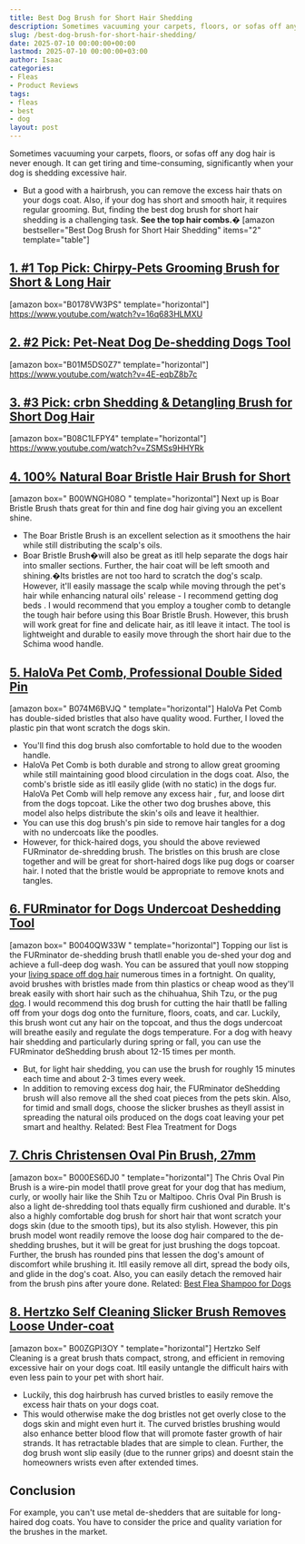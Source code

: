 ```yaml
---
title: Best Dog Brush for Short Hair Shedding
description: Sometimes vacuuming your carpets, floors, or sofas off any dog hair is never enough. It can get tiring and time-consuming, significantly when your dog is...
slug: /best-dog-brush-for-short-hair-shedding/
date: 2025-07-10 00:00:00+00:00
lastmod: 2025-07-10 00:00:00+03:00
author: Isaac
categories:
- Fleas
- Product Reviews
tags:
- fleas
- best
- dog
layout: post
---
```

Sometimes
vacuuming
your carpets, floors, or sofas off any dog hair is never enough. It can get tiring and time-consuming, significantly when your dog is shedding excessive hair.
- But a good with a hairbrush, you can remove the excess hair thats on your dogs coat. Also, if your dog has short and smooth hair, it requires regular grooming.
But, finding the best dog brush for short hair shedding is a challenging task.
**See the top hair combs.�**
[amazon bestseller="Best Dog Brush for Short Hair Shedding" items="2" template="table"]
## [1. #1 Top Pick: Chirpy-Pets Grooming Brush for Short & Long Hair](https://www.amazon.com/dp/B0178VW3PS/?tag=p-policy-20)
[amazon box="B0178VW3PS" template="horizontal"]
https://www.youtube.com/watch?v=16q683HLMXU
## [2. #2 Pick: Pet-Neat Dog De-shedding Dogs Tool](https://www.amazon.com/dp/B01M5DS0Z7/?tag=p-policy-20)
[amazon box="B01M5DS0Z7" template="horizontal"]
https://www.youtube.com/watch?v=4E-eqbZ8b7c
## [3. #3 Pick: crbn Shedding & Detangling Brush for Short Dog Hair](https://www.amazon.com/dp/B08C1LFPY4/?tag=p-policy-20)
[amazon box="B08C1LFPY4" template="horizontal"]
https://www.youtube.com/watch?v=ZSMSs9HHYRk
## [4. 100% Natural Boar Bristle Hair Brush for Short](https://www.amazon.com/dp/B00WNGH08O/?tag=p-policy-20)
[amazon box="
B00WNGH08O
" template="horizontal"]
Next up is Boar Bristle Brush thats great for thin and fine dog hair giving you an excellent shine.
- The Boar Bristle Brush is an excellent selection as it smoothens the hair while still distributing the scalp's oils.
- Boar Bristle Brush�will also be great as itll help separate the dogs hair into smaller sections.
Further, the hair coat will be left smooth and shining.�Its bristles are not too hard to scratch the dog's
scalp.
However, it'll easily massage the scalp while moving through the pet's hair while enhancing natural oils' release -
I recommend getting dog beds
.
I would recommend that you employ a tougher comb to detangle the tough hair before using this Boar Bristle Brush. However, this brush will work great for fine and delicate hair, as itll leave it intact.
The tool is lightweight and durable to easily move through the short hair due to the
Schima wood handle.
## [5. HaloVa Pet Comb, Professional Double Sided Pin](https://www.amazon.com/dp/B074M6BVJQ/?tag=p-policy-20)
[amazon box="
B074M6BVJQ
" template="horizontal"]
HaloVa Pet Comb has double-sided bristles that also have quality wood. Further, I loved the plastic pin that wont scratch the dogs skin.
- You'll find this dog brush also comfortable to hold due to the wooden handle.
- HaloVa Pet Comb is both durable and strong to allow great grooming while still maintaining good blood circulation in the dogs coat.
Also, the comb's bristle side as itll easily glide (with no static) in the dogs fur.
HaloVa
Pet Comb will help remove any excess hair
, fur, and loose dirt from the dogs topcoat. Like the other two dog brushes above, this model also helps distribute the skin's oils and leave it healthier.
- You can use this dog brush's pin side to remove hair tangles for a dog with no undercoats like the poodles.
- However, for thick-haired dogs, you should the above reviewed FURminator de-shredding brush.
The bristles on this brush are close together and will be great for short-haired dogs like pug dogs or coarser hair. I noted that the bristle would be appropriate to remove knots and tangles.
## [6. FURminator for Dogs Undercoat Deshedding Tool](https://www.amazon.com/dp/B0040QW33W/?tag=p-policy-20)
[amazon box="
B0040QW33W
" template="horizontal"]
Topping our list is the FURminator de-shedding brush thatll enable you de-shed your dog and achieve a full-deep dog wash.
You can be assured that youll now stopping your
[living space off dog hair](https://pestpolicy.com/can-[fleas](https://pestpolicy.com/best-cordless-vacuum-for-pet-hair/)-live-in-human-hair/)
numerous times in a fortnight.
On quality, avoid brushes with bristles made from thin plastics or cheap wood as they'll break easily with short hair such as the chihuahua, Shih Tzu, or the pug [dog](https://pestpolicy.com/best-dog-backpack-carrier-for-hiking/).
I would recommend this dog brush for cutting the hair thatll be falling off from your dogs dog onto the furniture, floors, coats, and car.
Luckily, this brush wont cut any hair on the topcoat, and thus the dogs undercoat will breathe easily and regulate the dogs temperature.
For a dog with heavy hair shedding and particularly during spring or fall, you can use the FURminator deShedding brush about 12-15 times per month.
- But, for light hair shedding, you can use the brush for roughly 15 minutes each time and about 2-3 times every week.
- In addition to removing excess dog hair, the FURminator deShedding brush will also remove all the shed coat pieces from the pets skin.
Also, for timid and small dogs, choose the slicker brushes as theyll assist in spreading the natural oils produced on the dogs coat  leaving your pet smart and healthy.
Related:
Best Flea Treatment for Dogs
## [7. Chris Christensen Oval Pin Brush, 27mm](https://www.amazon.com/dp/B000ES6DJ0/?tag=p-policy-20)
[amazon box="
B000ES6DJ0
" template="horizontal"]
The Chris Oval Pin Brush is a wire-pin model thatll prove great for your dog that has medium, curly, or woolly hair like the Shih Tzu or Maltipoo.
Chris Oval Pin Brush is also a light de-shredding tool thats equally firm cushioned and durable.
It's also a highly comfortable dog brush for short hair that wont scratch your dogs skin (due to the smooth tips), but its also stylish.
However, this pin brush model wont readily remove the loose dog hair compared to the de-shedding brushes, but it will be great for just brushing the dogs topcoat.
Further, the brush has rounded pins that lessen the dog's amount of discomfort while brushing it.
Itll easily remove all dirt, spread the body oils, and glide in the dog's coat. Also, you can easily detach the removed hair from the brush pins after youre done.
Related:
[Best Flea Shampoo for Dogs](https://pestpolicy.com/best-flea-shampoo-for-dogs/)
## [8. Hertzko Self Cleaning Slicker Brush  Removes Loose Under-coat](https://www.amazon.com/dp/B00ZGPI3OY/?tag=p-policy-20)
[amazon box="
B00ZGPI3OY
" template="horizontal"]
Hertzko Self Cleaning is a great brush thats compact, strong, and efficient in removing excessive hair on your dogs coat.
Itll easily untangle the difficult hairs with even less pain to your pet with short hair.
- Luckily, this dog hairbrush has curved bristles to easily remove the excess hair thats on your dogs coat.
- This would otherwise make the dog bristles not get overly close to the dogs skin and might even hurt it.
The curved bristles brushing would also enhance better blood flow that will promote faster growth of hair strands. It has retractable blades that are simple to clean.
Further, the dog brush wont slip easily (due to the runner grips) and doesnt stain the homeowners wrists even after extended times.
## Conclusion
For example, you can't use metal de-shedders that are suitable for long-haired dog coats.
You have to consider the price and quality variation for the brushes in the market.